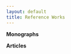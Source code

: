 ```yaml
---
layout: default
title: Reference Works
---
```


<strong>Monographs</strong>

<strong>Articles</strong>
